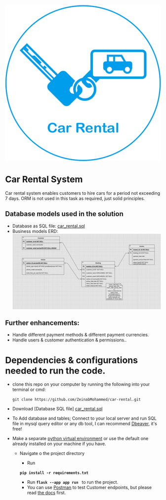![car_rental_logo.png](car_rental_logo.png)

# Car Rental System
Car rental system enables customers to hire cars for a period not exceeding 7 days.
ORM is not used in this task as required, just solid principles.
## Database models used in the solution
- Database as SQL file: [car_rental.sql](car_rental.sql)
- Business models ERD: ![car_rental_erd](car_rental_erd.png)
## Further enhancements: 
- Handle different payment methods & different payment currencies.
- Handle users & customer authentication & permissions..


# Dependencies & configurations needed to run the code.
- clone this repo on your computer by running the following into your terminal or cmd:

    `git clone https://github.com/ZeinabMohammed/car-rental.git`
- Download [Database SQL file] [car_rental.sql](car_rental.sql)
- To Add database and tables; Connect to your local server and run SQL file in mysql query editor or any db tool, I can recommend [Dbeaver](https://dbeaver.io/download/), it's free!
- Make a separate [python virtual environment](https://packaging.python.org/guides/installing-using-pip-and-virtual-environments/) or use the default one already installed on your machine if you have.
  - Navigate o the project directory
    - Run 
  
    **``` pip install -r requirements.txt ```** 
    - Run 
      **``` flask --app app run  ```** to run the project.
    - You can use [Postman](https://www.postman.com/downloads/) to test Customer endpoints, but please read [the docs](customer_docs.md) first.

